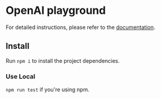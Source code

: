 # OpenAI playground

For detailed instructions, please refer to the [documentation](https://www.serverless.com/framework/docs/providers/aws/).

## Install

Run `npm i` to install the project dependencies.

### Use Local

`npm run test` if you're using npm.
